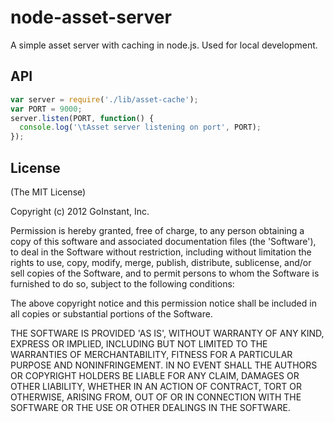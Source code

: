 # node-asset-server

  A simple asset server with caching in node.js. Used for local development.

## API

```js
var server = require('./lib/asset-cache');
var PORT = 9000;
server.listen(PORT, function() {
  console.log('\tAsset server listening on port', PORT);
});
```

## License

(The MIT License)

Copyright (c) 2012 GoInstant, Inc.

Permission is hereby granted, free of charge, to any person obtaining
a copy of this software and associated documentation files (the
'Software'), to deal in the Software without restriction, including
without limitation the rights to use, copy, modify, merge, publish,
distribute, sublicense, and/or sell copies of the Software, and to
permit persons to whom the Software is furnished to do so, subject to
the following conditions:

The above copyright notice and this permission notice shall be
included in all copies or substantial portions of the Software.

THE SOFTWARE IS PROVIDED 'AS IS', WITHOUT WARRANTY OF ANY KIND,
EXPRESS OR IMPLIED, INCLUDING BUT NOT LIMITED TO THE WARRANTIES OF
MERCHANTABILITY, FITNESS FOR A PARTICULAR PURPOSE AND NONINFRINGEMENT.
IN NO EVENT SHALL THE AUTHORS OR COPYRIGHT HOLDERS BE LIABLE FOR ANY
CLAIM, DAMAGES OR OTHER LIABILITY, WHETHER IN AN ACTION OF CONTRACT,
TORT OR OTHERWISE, ARISING FROM, OUT OF OR IN CONNECTION WITH THE
SOFTWARE OR THE USE OR OTHER DEALINGS IN THE SOFTWARE.
